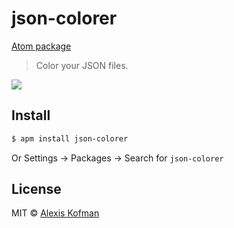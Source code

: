 # json-colorer

[Atom package](https://atom.io/packages/json-colorer)

> Color your JSON files.

![](https://cloud.githubusercontent.com/assets/579922/21888650/7a10f2a6-d8c5-11e6-92d5-523415e46905.png)

## Install

```sh
$ apm install json-colorer
```

Or Settings → Packages → Search for `json-colorer`

## License

MIT © [Alexis Kofman](http://twitter.com/alexiskofman)
